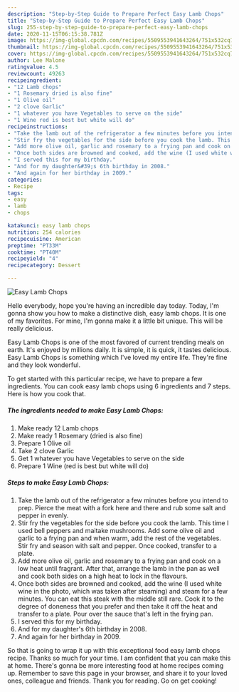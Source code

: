 ```yaml
---
description: "Step-by-Step Guide to Prepare Perfect Easy Lamb Chops"
title: "Step-by-Step Guide to Prepare Perfect Easy Lamb Chops"
slug: 255-step-by-step-guide-to-prepare-perfect-easy-lamb-chops
date: 2020-11-15T06:15:38.781Z
image: https://img-global.cpcdn.com/recipes/5509553941643264/751x532cq70/easy-lamb-chops-recipe-main-photo.jpg
thumbnail: https://img-global.cpcdn.com/recipes/5509553941643264/751x532cq70/easy-lamb-chops-recipe-main-photo.jpg
cover: https://img-global.cpcdn.com/recipes/5509553941643264/751x532cq70/easy-lamb-chops-recipe-main-photo.jpg
author: Lee Malone
ratingvalue: 4.5
reviewcount: 49263
recipeingredient:
- "12 Lamb chops"
- "1 Rosemary dried is also fine"
- "1 Olive oil"
- "2 clove Garlic"
- "1 whatever you have Vegetables to serve on the side"
- "1 Wine red is best but white will do"
recipeinstructions:
- "Take the lamb out of the refrigerator a few minutes before you intend to prep. Pierce the meat with a fork here and there and rub some salt and pepper in evenly."
- "Stir fry the vegetables for the side before you cook the lamb. This time I used bell peppers and maitake mushrooms. Add some olive oil and garlic to a frying pan and when warm, add the rest of the vegetables. Stir fry and season with salt and pepper. Once cooked, transfer to a plate."
- "Add more olive oil, garlic and rosemary to a frying pan and cook on a low heat until fragrant. After that, arrange the lamb in the pan as well and cook both sides on a high heat to lock in the flavours."
- "Once both sides are browned and cooked, add the wine (I used white wine in the photo, which was taken after steaming) and steam for a few minutes. You can eat this steak with the middle still rare. Cook it to the degree of doneness that you prefer and then take it off the heat and transfer to a plate. Pour over the sauce that&#39;s left in the frying pan."
- "I served this for my birthday."
- "And for my daughter&#39;s 6th birthday in 2008."
- "And again for her birthday in 2009."
categories:
- Recipe
tags:
- easy
- lamb
- chops

katakunci: easy lamb chops 
nutrition: 254 calories
recipecuisine: American
preptime: "PT33M"
cooktime: "PT40M"
recipeyield: "4"
recipecategory: Dessert

---
```



![Easy Lamb Chops](https://img-global.cpcdn.com/recipes/5509553941643264/751x532cq70/easy-lamb-chops-recipe-main-photo.jpg)

Hello everybody, hope you're having an incredible day today. Today, I'm gonna show you how to make a distinctive dish, easy lamb chops. It is one of my favorites. For mine, I'm gonna make it a little bit unique. This will be really delicious.

Easy Lamb Chops is one of the most favored of current trending meals on earth. It's enjoyed by millions daily. It is simple, it is quick, it tastes delicious. Easy Lamb Chops is something which I've loved my entire life. They're fine and they look wonderful.




To get started with this particular recipe, we have to prepare a few ingredients. You can cook easy lamb chops using 6 ingredients and 7 steps. Here is how you cook that.

<!--inarticleads1-->

##### The ingredients needed to make Easy Lamb Chops:

1. Make ready 12 Lamb chops
1. Make ready 1 Rosemary (dried is also fine)
1. Prepare 1 Olive oil
1. Take 2 clove Garlic
1. Get 1 whatever you have Vegetables to serve on the side
1. Prepare 1 Wine (red is best but white will do)




<!--inarticleads2-->

##### Steps to make Easy Lamb Chops:

1. Take the lamb out of the refrigerator a few minutes before you intend to prep. Pierce the meat with a fork here and there and rub some salt and pepper in evenly.
1. Stir fry the vegetables for the side before you cook the lamb. This time I used bell peppers and maitake mushrooms. Add some olive oil and garlic to a frying pan and when warm, add the rest of the vegetables. Stir fry and season with salt and pepper. Once cooked, transfer to a plate.
1. Add more olive oil, garlic and rosemary to a frying pan and cook on a low heat until fragrant. After that, arrange the lamb in the pan as well and cook both sides on a high heat to lock in the flavours.
1. Once both sides are browned and cooked, add the wine (I used white wine in the photo, which was taken after steaming) and steam for a few minutes. You can eat this steak with the middle still rare. Cook it to the degree of doneness that you prefer and then take it off the heat and transfer to a plate. Pour over the sauce that&#39;s left in the frying pan.
1. I served this for my birthday.
1. And for my daughter&#39;s 6th birthday in 2008.
1. And again for her birthday in 2009.




So that is going to wrap it up with this exceptional food easy lamb chops recipe. Thanks so much for your time. I am confident that you can make this at home. There's gonna be more interesting food at home recipes coming up. Remember to save this page in your browser, and share it to your loved ones, colleague and friends. Thank you for reading. Go on get cooking!

